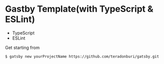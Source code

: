 # Gastby Template(with TypeScript & ESLint)

- TypeScript
- ESLint

Get starting from 

```
$ gatsby new yourProjectName https://github.com/teradonburi/gatsby.git
```